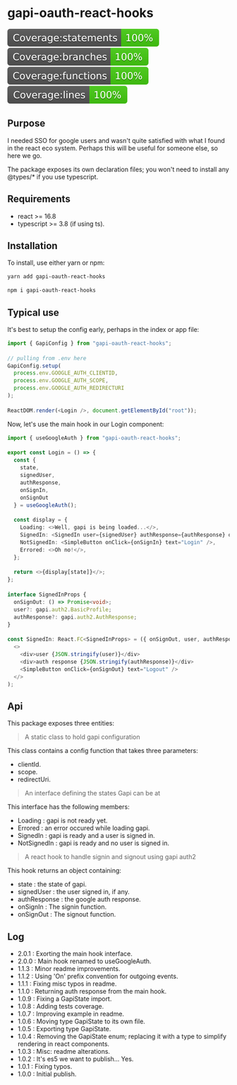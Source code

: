 # gapi-oauth-react-hooks

![Statements](./badges/badge-statements.svg) ![Branches](./badges/badge-branches.svg) ![Functions](./badges/badge-functions.svg) ![Lines](./badges/badge-lines.svg)

## Purpose

I needed SSO for google users and wasn't quite satisfied with what I found in the react eco system. Perhaps this will be useful for someone else, so here we go.

The package exposes its own declaration files; you won't need to install any @types/\* if you use typescript.

## Requirements

- react >= 16.8
- typescript >= 3.8 (if using ts).

## Installation

To install, use either yarn or npm:

```bash
yarn add gapi-oauth-react-hooks
```

```bash
npm i gapi-oauth-react-hooks
```

## Typical use

It's best to setup the config early, perhaps in the index or app file:

```Typescript
import { GapiConfig } from "gapi-oauth-react-hooks";

// pulling from .env here
GapiConfig.setup(
  process.env.GOOGLE_AUTH_CLIENTID,
  process.env.GOOGLE_AUTH_SCOPE,
  process.env.GOOGLE_AUTH_REDIRECTURI
);

ReactDOM.render(<Login />, document.getElementById("root"));
```

Now, let's use the main hook in our Login component:

```Typescript
import { useGoogleAuth } from "gapi-oauth-react-hooks";

export const Login = () => {
  const {
    state,
    signedUser,
    authResponse,
    onSignIn,
    onSignOut
  } = useGoogleAuth();

  const display = {
    Loading: <>Well, gapi is being loaded...</>,
    SignedIn: <SignedIn user={signedUser} authResponse={authResponse} onSignOut={onSignOut} />,
    NotSignedIn: <SimpleButton onClick={onSignIn} text="Login" />,
    Errored: <>Oh no!</>,
  };

  return <>{display[state]}</>;
};

interface SignedInProps {
  onSignOut: () => Promise<void>;
  user?: gapi.auth2.BasicProfile;
  authResponse?: gapi.auth2.AuthResponse;
}

const SignedIn: React.FC<SignedInProps> = ({ onSignOut, user, authResponse }) => (
  <>
    <div>user {JSON.stringify(user)}</div>
    <div>auth response {JSON.stringify(authResponse)}</div>
    <SimpleButton onClick={onSignOut} text="Logout" />
  </>
);
```

## Api

This package exposes three entities:

> A static class to hold gapi configuration

This class contains a config function that takes three parameters:

- clientId.
- scope.
- redirectUri.

> An interface defining the states Gapi can be at

This interface has the following members:

- Loading : gapi is not ready yet.
- Errored : an error occured while loading gapi.
- SignedIn : gapi is ready and a user is signed in.
- NotSignedIn : gapi is ready and no user is signed in.

> A react hook to handle signin and signout using gapi auth2

This hook returns an object containing:

- state : the state of gapi.
- signedUser : the user signed in, if any.
- authResponse : the google auth response.
- onSignIn : The signin function.
- onSignOut : The signout function.

## Log

- 2.0.1 : Exorting the main hook interface.
- 2.0.0 : Main hook renamed to useGoogleAuth.
- 1.1.3 : Minor readme improvements.
- 1.1.2 : Using 'On' prefix convention for outgoing events.
- 1.1.1 : Fixing misc typos in readme.
- 1.1.0 : Returning auth response from the main hook.
- 1.0.9 : Fixing a GapiState import.
- 1.0.8 : Adding tests coverage.
- 1.0.7 : Improving example in readme.
- 1.0.6 : Moving type GapiState to its own file.
- 1.0.5 : Exporting type GapiState.
- 1.0.4 : Removing the GapiState enum; replacing it with a type to simplify rendering in react components.
- 1.0.3 : Misc: readme alterations.
- 1.0.2 : It's es5 we want to publish... Yes.
- 1.0.1 : Fixing typos.
- 1.0.0 : Initial publish.
